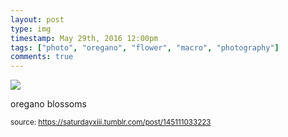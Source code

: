 ```yaml
---
layout: post
type: img
timestamp: May 29th, 2016 12:00pm
tags: ["photo", "oregano", "flower", "macro", "photography"]
comments: true
---
```

<img src="https://saturdayxiii.github.io/media/145111033223.jpg"/>

oregano blossoms
 
  
<small>source: https://saturdayxiii.tumblr.com/post/145111033223</small>